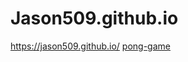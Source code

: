 # Jason509.github.io

<a href= "https://jason509.github.io/">https://jason509.github.io/</a>
<a href= "https://jason509.github.io/alura-cursos/projeto-pong/pong.html">pong-game</a>
